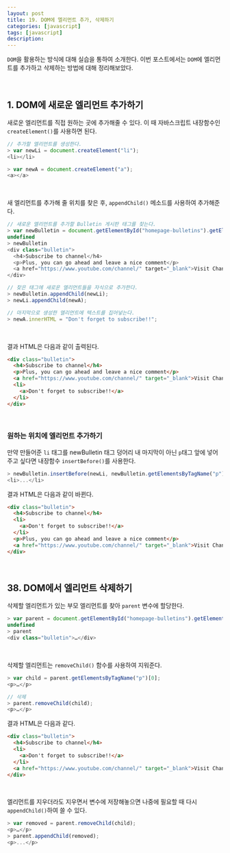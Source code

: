 ```yaml
---
layout: post
title: 19. DOM에 엘리먼트 추가, 삭제하기
categories: [javascript]
tags: [javascript]
description: 
---
```


`DOM`을 활용하는 방식에 대해 실습을 통하여 소개한다. 이번 포스트에서는 `DOM`에 엘리먼트를 추가하고 삭제하는 방법에 대해 정리해보았다. 

<br>

## 1. DOM에 새로운 엘리먼트 추가하기

새로운 엘리먼트를 직접 원하는 곳에 추가해줄 수 있다. 이 때 자바스크립트 내장함수인 `createElement()`를 사용하면 된다. 

```js
// 추가할 엘리먼트를 생성한다. 
> var newLi = document.createElement("li");
<li></li>

> var newA = document.createElement("a");
<a></a>
```

<br>

새 엘리먼트를 추가해 줄 위치를 찾은 후, `appendChild()` 메소드를 사용하여 추가해준다. 

```js
// 새로운 엘리먼트를 추가할 Bulletin 게시판 태그를 찾는다.
> var newBulletin = document.getElementById("homepage-bulletins").getElementsByClassName("bulletin")[0];
undefined
> newBulletin
<div class="bulletin">
  <h4>Subscribe to channel</h4>
  <p>Plus, you can go ahead and leave a nice comment</p>
  <a href="https://www.youtube.com/channel/" target="_blank">Visit Channel</a>
</div>

// 찾은 태그에 새로운 엘리먼트들을 자식으로 추가한다.
> newBulletin.appendChild(newLi);
> newLi.appendChild(newA);

// 마지막으로 생성한 엘리먼트에 텍스트를 집어넣는다.
> newA.innerHTML = "Don't forget to subscribe!!";
```

<br>

결과 HTML은 다음과 같이 출력된다. 

```html
<div class="bulletin">
  <h4>Subscribe to channel</h4>
  <p>Plus, you can go ahead and leave a nice comment</p>
  <a href="https://www.youtube.com/channel/" target="_blank">Visit Channel</a>
  <li>
    <a>Don't forget to subscribe!!</a>
  </li>
</div>
```

<br>

### 원하는 위치에 엘리먼트 추가하기

만약 만들어준 `li` 태그를 newBulletin 태그 덩어리 내 마지막이 아닌 `p`태그 앞에 넣어주고 싶다면 내장함수 `insertBefore()`를 사용한다. 

```js
> newBulletin.insertBefore(newLi, newBulletin.getElementsByTagName("p")[0];
<li>...</li>
```

결과 HTML은 다음과 같이 바뀐다. 

```html
<div class="bulletin">
  <h4>Subscribe to channel</h4>
  <li>
    <a>Don't forget to subscribe!!</a>
  </li>
  <p>Plus, you can go ahead and leave a nice comment</p>
  <a href="https://www.youtube.com/channel/" target="_blank">Visit Channel</a>
</div>
```

<br>

## 38. DOM에서 엘리먼트 삭제하기

삭제할 엘리먼트가 있는 부모 엘리먼트를 찾아 `parent` 변수에 할당한다.
 
```js
> var parent = document.getElementById("homepage-bulletins").getElementsByClassName("bulletin")[0];
undefined
> parent
<div class=​"bulletin">​…​</div>​
```

<br>

삭제할 엘리먼트는 `removeChild()` 함수를 사용하여 지워준다. 

```js
> var child = parent.getElementsByTagName("p")[0];
<p>​…​</p>​

// 삭제 
> parent.removeChild(child);
<p>​…​</p>​
```

결과 HTML은 다음과 같다.

```html
<div class="bulletin">
  <h4>Subscribe to channel</h4>
  <li>
    <a>Don't forget to subscribe!!</a>
  </li>
  <a href="https://www.youtube.com/channel/" target="_blank">Visit Channel</a>
</div>
```

<br>

엘리먼트를 지우더라도 지우면서 변수에 저장해놓으면 나중에 필요할 때 다시 `appendChild()`하여 쓸 수 있다.

```js
> var removed = parent.removeChild(child);
<p>​…​</p>​
> parent.appendChild(removed);
<p>...</p>
```

<br>

